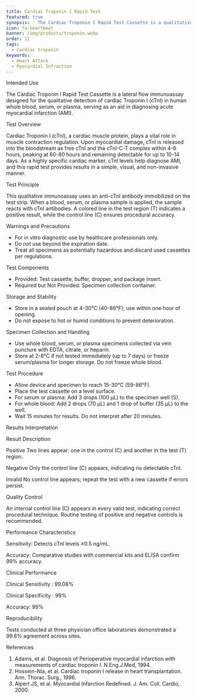 ```yaml
---
title: Cardiac Troponin 1 Rapid Test
featured: true
synopsis: ' The Cardiac Troponin I Rapid Test Cassette is a qualitative lateral flow immunoassay designed for professional use in detecting cardiac Troponin I (cTnI) in whole blood, serum, or plasma. It serves as a quick and reliable diagnostic aid for acute myocardial infarction, delivering results in few minutes.'
icon: fa-heartbeat
banner: /img/products/troponin.webp
order: 11
tags:
  - Cardiac troponin
keywords:
  - Heart Attack
  - Myocardial Infraction
---
```


Intended Use

The Cardiac Troponin I Rapid Test Cassette is a lateral flow immunoassay designed for the qualitative detection of cardiac Troponin I (cTnI) in human whole blood, serum, or plasma, serving as an aid in diagnosing acute myocardial infarction (AMI).

Test Overview

Cardiac Troponin I (cTnI), a cardiac muscle protein, plays a vital role in muscle contraction regulation. Upon myocardial damage, cTnI is released into the bloodstream as free cTnI and the cTnI-C-T complex within 4-6 hours, peaking at 60-80 hours and remaining detectable for up to 10-14 days. As a highly specific cardiac marker, cTnI levels help diagnose AMI, and this rapid test provides results in a simple, visual, and non-invasive manner.

Test Principle

This qualitative immunoassay uses an anti-cTnI antibody immobilized on the test strip. When a blood, serum, or plasma sample is applied, the sample reacts with cTnI antibodies. A colored line in the test region (T) indicates a positive result, while the control line (C) ensures procedural accuracy.

Warnings and Precautions

* For in vitro diagnostic use by healthcare professionals only.
* Do not use beyond the expiration date.
* Treat all specimens as potentially hazardous and discard used cassettes per regulations.

Test Components

* Provided: Test cassette, buffer, dropper, and package insert.
* Required but Not Provided: Specimen collection container.

Storage and Stability

* Store in a sealed pouch at 4-30°C (40-86°F); use within one hour of opening.
* Do not expose to hot or humid conditions to prevent deterioration.

Specimen Collection and Handling

* Use whole blood, serum, or plasma specimens collected via vein puncture with EDTA, citrate, or heparin.
* Store at 2-8°C if not tested immediately (up to 7 days) or freeze serum/plasma for longer storage. Do not freeze whole blood.

Test Procedure

* Allow device and specimen to reach 15-30°C (59-86°F).
* Place the test cassette on a level surface.
* For serum or plasma: Add 3 drops (100 μL) to the specimen well (S).
* For whole blood: Add 2 drops (70 μL) and 1 drop of buffer (35 μL) to the well.
* Wait 15 minutes for results. Do not interpret after 20 minutes.

Results Interpretation

Result	Description

Positive	Two lines appear: one in the control (C) and another in the test (T) region.

Negative	Only the control line (C) appears, indicating no detectable cTnI.

Invalid	No control line appears; repeat the test with a new cassette if errors persist.

Quality Control

An internal control line (C) appears in every valid test, indicating correct procedural technique. Routine testing of positive and negative controls is recommended.

Performance Characteristics

Sensitivity: Detects cTnI levels ≥0.5 ng/mL.

Accuracy: Comparative studies with commercial kits and ELISA confirm 99% accuracy.

Clinical Performance

Clinical Sensitivity : 99.08%

Clinical Specificity	: 99%

Accuracy: 99%

Reproducibility

Tests conducted at three physician office laboratories demonstrated a 99.8% agreement across sites.

References

1. Adams, et al. Diagnosis of Perioperative myocardial infarction with measurements of cardiac troponin I. N.Eng.J.Med, 1994.
2. Hossein-Nia, et al. Cardiac troponin I release in heart transplantation. Ann. Thorac. Surg., 1996.
3. Alpert JS, et al. Myocardial Infarction Redefined. J. Am. Coll. Cardio, 2000.
